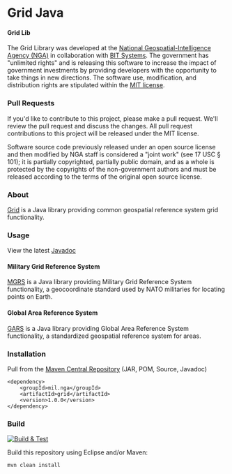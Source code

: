 # Grid Java

#### Grid Lib ####

The Grid Library was developed at the [National Geospatial-Intelligence Agency (NGA)](http://www.nga.mil/) in collaboration with [BIT Systems](https://www.caci.com/bit-systems/). The government has "unlimited rights" and is releasing this software to increase the impact of government investments by providing developers with the opportunity to take things in new directions. The software use, modification, and distribution rights are stipulated within the [MIT license](http://choosealicense.com/licenses/mit/).

### Pull Requests ###
If you'd like to contribute to this project, please make a pull request. We'll review the pull request and discuss the changes. All pull request contributions to this project will be released under the MIT license.

Software source code previously released under an open source license and then modified by NGA staff is considered a "joint work" (see 17 USC § 101); it is partially copyrighted, partially public domain, and as a whole is protected by the copyrights of the non-government authors and must be released according to the terms of the original open source license.

### About ###

[Grid](http://ngageoint.github.io/grid-java/) is a Java library providing common geospatial reference system grid functionality.

### Usage ###

View the latest [Javadoc](http://ngageoint.github.io/grid-java/docs/api/)

#### Military Grid Reference System ####

[MGRS](https://github.com/ngageoint/mgrs-java) is a Java library providing Military Grid Reference System functionality, a geocoordinate standard used by NATO militaries for locating points on Earth.

#### Global Area Reference System ####

[GARS](https://github.com/ngageoint/gars-java) is a Java library providing Global Area Reference System functionality, a standardized geospatial reference system for areas.

### Installation ###

Pull from the [Maven Central Repository](http://search.maven.org/#artifactdetails|mil.nga|grid|1.0.0|jar) (JAR, POM, Source, Javadoc)

    <dependency>
        <groupId>mil.nga</groupId>
        <artifactId>grid</artifactId>
        <version>1.0.0</version>
    </dependency>

### Build ###

[![Build & Test](https://github.com/ngageoint/grid-java/workflows/Build%20&%20Test/badge.svg)](https://github.com/ngageoint/grid-java/actions/workflows/build-test.yml)

Build this repository using Eclipse and/or Maven:

    mvn clean install
